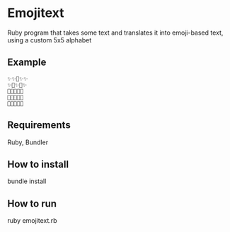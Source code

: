 # Emojitext

Ruby program that takes some text and translates it into emoji-based text, using a custom 5x5 alphabet

## Example

```
✨✨💙✨✨
✨💙✨💙✨
💙💙💙💙💙
💙✨✨✨💙
💙✨✨✨💙
```

## Requirements

Ruby, Bundler

## How to install

bundle install

## How to run

ruby emojitext.rb
